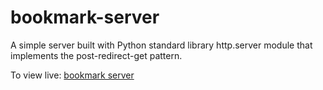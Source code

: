 # bookmark-server
A simple server built with Python standard library http.server module that implements the post-redirect-get pattern.

To view live: [bookmark server](http://dika-bookmark-server.heroku.com)
